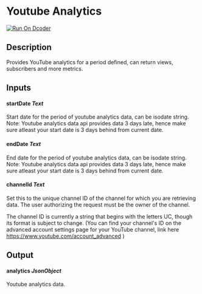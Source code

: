 # Youtube Analytics
[![Run On Dcoder](https://static-content.dcoder.tech/dcoder-assets/run-on-dcoder.svg)](https://code.dcoder.tech/files/project/60f6c978d6196fc0801dfb37)

## Description
Provides YouTube analytics for a period defined, can return views, subscribers and more metrics.

## Inputs
#### **startDate**  *Text*
Start date for the period of youtube analytics data, can be isodate string.
Note: Youtube analytics data api provides data 3 days late, hence make sure atleast your start date is 3 days behind from current date.
#### **endDate**  *Text*
End date for the period of youtube analytics data, can be isodate string.
Note: Youtube analytics data api provides data 3 days late, hence make sure atleast your start date is 3 days behind from current date.
#### **channelId**  *Text*
Set this to the unique channel ID of the channel for which you are retrieving data. The user authorizing the request must be the owner of the channel.

The channel ID is currently a string that begins with the letters UC, though its format is subject to change. (You can find your channel's ID on the advanced account settings page for your YouTube channel, link here https://www.youtube.com/account_advanced )

## Output
#### **analytics**  *JsonObject*
Youtube analytics data.

